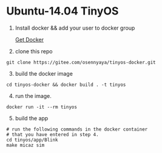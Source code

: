# Ubuntu-14.04 TinyOS

1. Install docker && add your user to docker group

    [Get Docker](https://docs.docker.com/get-docker/)

2. clone this repo

```
git clone https://gitee.com/osennyaya/tinyos-docker.git
```

3. build the docker image

```
cd tinyos-docker && docker build . -t tinyos
```

4. run the image.

```
docker run -it --rm tinyos
```

5. build the app

```
# run the following commands in the docker container
# that you have entered in step 4.
cd tinyos/app/Blink
make micaz sim
```
